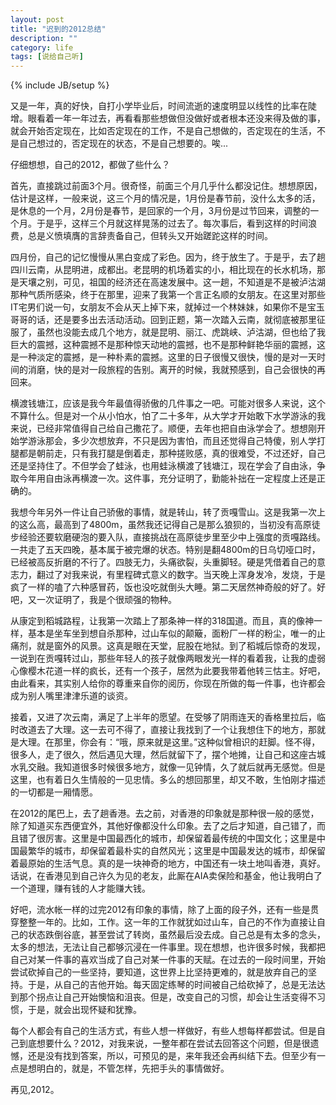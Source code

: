 ```yaml
---
layout: post
title: "迟到的2012总结"
description: ""
category: life
tags: [说给自己听]
---
```

{% include JB/setup %}

又是一年，真的好快，自打小学毕业后，时间流逝的速度明显以线性的比率在陡增。眼看着一年一年过去，再看看那些想做但没做好或者根本还没来得及做的事，就会开始否定现在，比如否定现在的工作，不是自己想做的，否定现在的生活，不是自己想过的，否定现在的状态，不是自己想要的。唉...　　

仔细想想，自己的2012，都做了些什么？　　

首先，直接跳过前面3个月。很奇怪，前面三个月几乎什么都没记住。想想原因，估计是这样，一般来说，这三个月的情况是，1月份是春节前，没什么太多的活，是休息的一个月，2月份是春节，是回家的一个月，3月份是过节回来，调整的一个月。于是乎，这样三个月就这样晃荡的过去了。每次事后，看到这样的时间浪费，总是义愤填膺的言辞责备自己，但转头又开始蹉跎这样的时间。　　

<!--break-->

四月份，自己的记忆慢慢从黑白变成了彩色。因为，终于放生了。于是乎，去了趟四川云南，从昆明进，成都出。老昆明的机场着实的小，相比现在的长水机场，那是天壤之别，可见，祖国的经济还在高速发展中。这一趟，不知道是不是被泸沽湖那种气质所感染，终于在那里，迎来了我第一个言正名顺的女朋友。在这里对那些IT宅男们说一句，女朋友不会从天上掉下来，就掉过一个林妹妹，如果你不是宝玉哥哥的话，还是要多出去活动活动。回到正题，第一次踏入云南，就彻底被那里征服了，虽然也没能去成几个地方，就是昆明、丽江、虎跳峡、泸沽湖，但也给了我巨大的震撼，这种震撼不是那种惊天动地的震撼，也不是那种鲜艳华丽的震撼，这是一种淡定的震撼，是一种朴素的震撼。这里的日子很慢又很快，慢的是对一天时间的消磨，快的是对一段旅程的告别。离开的时候，我就预感到，自己会很快的再回来。　　

横渡钱塘江，应该是我今年最值得骄傲的几件事之一吧。可能对很多人来说，这个不算什么。但是对一个从小怕水，怕了二十多年，从大学才开始敢下水学游泳的我来说，已经非常值得自己给自己撒花了。顺便，去年也把自由泳学会了。想想刚开始学游泳那会，多少次想放弃，不只是因为害怕，而且还觉得自己特傻，别人学打腿都是朝前走，只有我打腿是倒着走，那种搓败感，真的很难受，不过还好，自己还是坚持住了。不但学会了蛙泳，也用蛙泳横渡了钱塘江，现在学会了自由泳，争取今年用自由泳再横渡一次。这件事，充分证明了，勤能补拙在一定程度上还是正确的。　　

我想今年另外一件让自己骄傲的事情，就是转山，转了贡嘎雪山。这是我第一次上的这么高，最高到了4800m，虽然我还记得自己是那么狼狈的，当初没有高原徒步经验还要软磨硬泡的要入队，直接挑战在高原徒步里至少中上强度的贡嘎路线。一共走了五天四晚，基本属于被完爆的状态。特别是翻4800m的日乌切哑口时，已经被高反折磨的不行了。四肢无力，头痛欲裂，头重脚轻。硬是凭借着自己的意志力，翻过了对我来说，有里程碑式意义的数字。当天晚上浑身发冷，发烧，于是疯了一样的嗑了六种感冒药，饭也没吃就倒头大睡。第二天居然神奇般的好了。好吧，又一次证明了，我是个很顽强的物种。　　

从康定到稻城路程，让我第一次踏上了那条神一样的318国道。而且，真的像神一样，基本是坐车坐到想自杀那种，过山车似的颠簸，面粉厂一样的粉尘，唯一的止痛剂，就是窗外的风景。这真是眼在天堂，屁股在地狱。到了稻城后惊奇的发现，一说到在贡嘎转过山，那些年轻人的孩子就像两眼发光一样的看着我，让我的虚弱心像樱木花道一样的疯长，还有一个孩子，居然为此要我带着他转三怙主。好吧，由此看来，其实别人给你的尊重来自你的阅历，你现在所做的每一件事，也许都会成为别人嘴里津津乐道的谈资。　　　　

接着，又进了次云南，满足了上半年的愿望。在受够了阴雨连天的香格里拉后，临时改道去了大理。这一去可不得了，直接让我找到了一个让我想住下的地方，那就是大理。在那里，你会有：“哦，原来就是这里。”这种似曾相识的赶脚。怪不得，很多人，走了很久，然后遇见大理，然后就留下了，摆个地摊，让自己和这座古城水乳交融。我知道很多时候很多地方，就像一见钟情，久了就后就再无感觉。但是这里，也有着日久生情般的一见忠情。多么的想回那里，却又不敢，生怕刚才描述的一切都是一厢情愿。　　

在2012的尾巴上，去了趟香港。去之前，对香港的印象就是那种很一般的感觉，除了知道买东西便宜外，其他好像都没什么印象。去了之后才知道，自己错了，而且错了很厉害。这里是中国最西化的城市，却保留着最传统的中国文化；这里是中国最繁华的城市，却保留着最朴实的自然风光；这里是中国最发达的城市，却保留着最原始的生活气息。真的是一块神奇的地方，中国还有一块土地叫香港，真好。话说，在香港见到自己许久为见的老友，此厮在AIA卖保险和基金，他让我明白了一个道理，赚有钱的人才能赚大钱。　

好吧，流水帐一样的过完2012有印象的事情，除了上面的段子外，还有一些是贯穿整整一年的。比如，工作。这一年的工作就犹如过山车，自己的不作为直接让自己的状态跌倒谷底，甚至尝试了转岗，虽然最后没去成。自己总是有太多的念头，太多的想法，无法让自己都够沉浸在一件事里。现在想想，也许很多时候，我都把自己对某一件事的喜欢当成了自己对某一件事的天赋。在过去的一段时间里，开始尝试砍掉自己的一些坚持，要知道，这世界上比坚持更难的，就是放弃自己的坚持。于是，从自己的吉他开始。每天固定练琴的时间被自己给砍掉了，总是无法达到那个拐点让自己开始懊恼和沮丧。但是，改变自己的习惯，却会让生活变得不习惯，于是，就会出现怀疑和犹豫。　　

每个人都会有自己的生活方式，有些人想一样做好，有些人想每样都尝试。但是自己到底想要什么？2012，对我来说，一整年都在尝试去回答这个问题，但是很遗憾，还是没有找到答案，所以，可预见的是，来年我还会再纠结下去。但至少有一点是想明白的，就是，不管怎样，先把手头的事情做好。　　

再见,2012。



